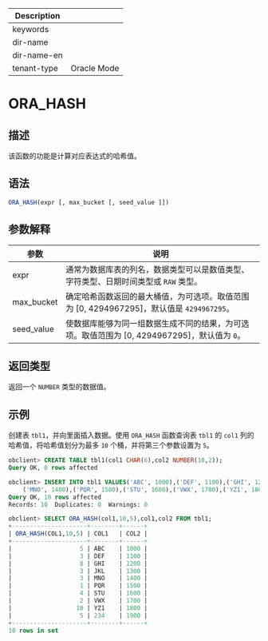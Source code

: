 | Description   |                 |
|---------------|-----------------|
| keywords      |                 |
| dir-name      |                 |
| dir-name-en   |                 |
| tenant-type   | Oracle Mode     |

# ORA_HASH

## 描述

该函数的功能是计算对应表达式的哈希值。

## 语法

```sql
ORA_HASH(expr [, max_bucket [, seed_value ]])
```

## 参数解释

|     参数     |                              说明                               |
|------------|---------------------------------------------------------------|
| expr       | 通常为数据库表的列名，数据类型可以是数值类型、字符类型、日期时间类型或 `RAW` 类型。                 |
| max_bucket | 确定哈希函数返回的最大桶值，为可选项。取值范围为 \[0, 4294967295\]，默认值是 `4294967295`。 |
| seed_value | 使数据库能够为同一组数据生成不同的结果，为可选项。取值范围为 \[0, 4294967295\]，默认值为 `0`。    |

## 返回类型

返回一个 `NUMBER` 类型的数据值。

## 示例

创建表 `tbl1`，并向里面插入数据。使用 `ORA_HASH` 函数查询表 `tbl1` 的 `col1` 列的哈希值，将哈希值划分为最多 `10` 个桶，并将第三个参数设置为 `5`。

```sql
obclient> CREATE TABLE tbl1(col1 CHAR(6),col2 NUMBER(10,2));
Query OK, 0 rows affected

obclient> INSERT INTO tbl1 VALUES('ABC', 1000),('DEF', 1100),('GHI', 1200),('JKL', 1300),
    ('MNO', 1400),('PQR', 1500),('STU', 1600),('VWX', 1700),('YZ1', 1800),('234', 1900);
Query OK, 10 rows affected
Records: 10  Duplicates: 0  Warnings: 0

obclient> SELECT ORA_HASH(col1,10,5),col1,col2 FROM tbl1;
+---------------------+--------+------+
| ORA_HASH(COL1,10,5) | COL1   | COL2 |
+---------------------+--------+------+
|                   5 | ABC    | 1000 |
|                   3 | DEF    | 1100 |
|                   8 | GHI    | 1200 |
|                   3 | JKL    | 1300 |
|                   3 | MNO    | 1400 |
|                   1 | PQR    | 1500 |
|                   4 | STU    | 1600 |
|                   2 | VWX    | 1700 |
|                  10 | YZ1    | 1800 |
|                   5 | 234    | 1900 |
+---------------------+--------+------+
10 rows in set
```
